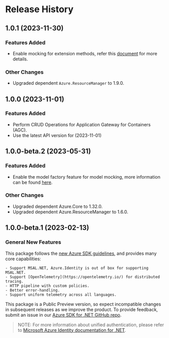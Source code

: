 # Release History

## 1.0.1 (2023-11-30)

### Features Added

- Enable mocking for extension methods, refer this [document](https://aka.ms/azsdk/net/mocking) for more details.

### Other Changes

- Upgraded dependent `Azure.ResourceManager` to 1.9.0.

## 1.0.0 (2023-11-01)

### Features Added

- Perform CRUD Operations for Application Gateway for Containers (AGC).
- Use the latest API version for (2023-11-01)

## 1.0.0-beta.2 (2023-05-31)

### Features Added

- Enable the model factory feature for model mocking, more information can be found [here](https://azure.github.io/azure-sdk/dotnet_introduction.html#dotnet-mocking-factory-builder).

### Other Changes

- Upgraded dependent Azure.Core to 1.32.0.
- Upgraded dependent Azure.ResourceManager to 1.6.0.

## 1.0.0-beta.1 (2023-02-13)

### General New Features

This package follows the [new Azure SDK guidelines](https://azure.github.io/azure-sdk/general_introduction.html), and provides many core capabilities:

    - Support MSAL.NET, Azure.Identity is out of box for supporting MSAL.NET.
    - Support [OpenTelemetry](https://opentelemetry.io/) for distributed tracing.
    - HTTP pipeline with custom policies.
    - Better error-handling.
    - Support uniform telemetry across all languages.

This package is a Public Preview version, so expect incompatible changes in subsequent releases as we improve the product. To provide feedback, submit an issue in our [Azure SDK for .NET GitHub repo](https://github.com/Azure/azure-sdk-for-net/issues).

> NOTE: For more information about unified authentication, please refer to [Microsoft Azure Identity documentation for .NET](https://docs.microsoft.com//dotnet/api/overview/azure/identity-readme?view=azure-dotnet).

